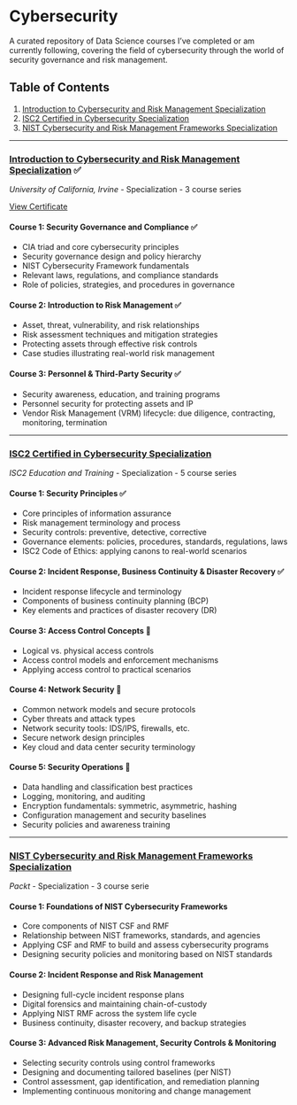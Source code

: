 # Cybersecurity
A curated repository of Data Science courses I’ve completed or am currently following, covering the field of cybersecurity through the world of security governance and risk management.

## Table of Contents
1. [Introduction to Cybersecurity and Risk Management Specialization](#introduction-to-cybersecurity-and-risk-management-specialization) 
2. [ISC2 Certified in Cybersecurity Specialization](ics2-certified-in-cybersecurity-specialisation)
3. [NIST Cybersecurity and Risk Management Frameworks Specialization](#nist-cybersecurity-and-risk-management-frameworks-specialization)

---

### [Introduction to Cybersecurity and Risk Management Specialization](https://www.coursera.org/programs/data-science-school-qav8p/specializations/information-security) ✅
*University of California, Irvine* - Specialization - 3 course series

[View Certificate](https://www.coursera.org/account/accomplishments/specialization/TNR9VXSBVERB)

#### Course 1: Security Governance and Compliance ✅
- CIA triad and core cybersecurity principles  
- Security governance design and policy hierarchy  
- NIST Cybersecurity Framework fundamentals  
- Relevant laws, regulations, and compliance standards  
- Role of policies, strategies, and procedures in governance  

#### Course 2: Introduction to Risk Management ✅
- Asset, threat, vulnerability, and risk relationships  
- Risk assessment techniques and mitigation strategies  
- Protecting assets through effective risk controls  
- Case studies illustrating real-world risk management  

#### Course 3: Personnel & Third-Party Security ✅
- Security awareness, education, and training programs  
- Personnel security for protecting assets and IP  
- Vendor Risk Management (VRM) lifecycle: due diligence, contracting, monitoring, termination  

---

### [ISC2 Certified in Cybersecurity Specialization](https://www.coursera.org/specializations/certified-in-cybersecurity)
*ISC2 Education and Training* - Specialization - 5 course series

#### Course 1: Security Principles ✅
- Core principles of information assurance  
- Risk management terminology and process  
- Security controls: preventive, detective, corrective  
- Governance elements: policies, procedures, standards, regulations, laws  
- ISC2 Code of Ethics: applying canons to real-world scenarios  

#### Course 2: Incident Response, Business Continuity & Disaster Recovery ✅
- Incident response lifecycle and terminology  
- Components of business continuity planning (BCP)  
- Key elements and practices of disaster recovery (DR)  

#### Course 3: Access Control Concepts 🔄
- Logical vs. physical access controls  
- Access control models and enforcement mechanisms  
- Applying access control to practical scenarios  

#### Course 4: Network Security 🔄
- Common network models and secure protocols  
- Cyber threats and attack types  
- Network security tools: IDS/IPS, firewalls, etc.  
- Secure network design principles  
- Key cloud and data center security terminology  

#### Course 5: Security Operations 🔄
- Data handling and classification best practices  
- Logging, monitoring, and auditing  
- Encryption fundamentals: symmetric, asymmetric, hashing  
- Configuration management and security baselines  
- Security policies and awareness training

---

### [NIST Cybersecurity and Risk Management Frameworks Specialization](https://www.coursera.org/specializations/packt-nist-cybersecurity-and-risk-management-frameworks)
*Packt* - Specialization - 3 course serie

#### Course 1: Foundations of NIST Cybersecurity Frameworks
- Core components of NIST CSF and RMF  
- Relationship between NIST frameworks, standards, and agencies  
- Applying CSF and RMF to build and assess cybersecurity programs  
- Designing security policies and monitoring based on NIST standards  

#### Course 2: Incident Response and Risk Management
- Designing full-cycle incident response plans  
- Digital forensics and maintaining chain-of-custody  
- Applying NIST RMF across the system life cycle  
- Business continuity, disaster recovery, and backup strategies  

#### Course 3: Advanced Risk Management, Security Controls & Monitoring
- Selecting security controls using control frameworks  
- Designing and documenting tailored baselines (per NIST)  
- Control assessment, gap identification, and remediation planning  
- Implementing continuous monitoring and change management  

